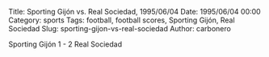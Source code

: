 Title: Sporting Gijón vs. Real Sociedad, 1995/06/04
Date: 1995/06/04 00:00
Category: sports
Tags: football, football scores, Sporting Gijón, Real Sociedad
Slug: sporting-gijon-vs-real-sociedad
Author: carbonero


Sporting Gijón 1 - 2 Real Sociedad
